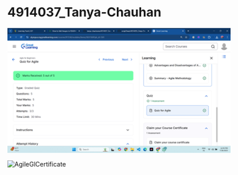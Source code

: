 # 4914037_Tanya-Chauhan

![Project Banner](https://github.com/tanya-chauhanxx/4914037_Tanya-Chauhan/blob/main/SDLC/CertificateAgileGL.png)

<img src="https://github.com/tanya-chauhanxx/4914037\_Tanya-Chauhan/blob/main/SDLC/CertificateAgileGL.png" alt="AgileGlCertificate">
